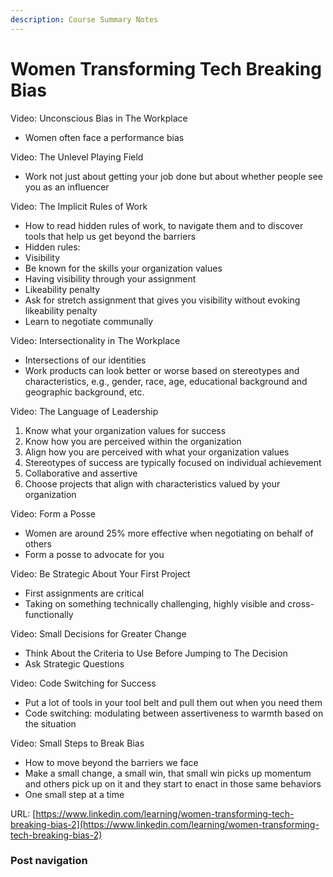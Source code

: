 ```yaml
---
description: Course Summary Notes
---
```


# Women Transforming Tech Breaking Bias

Video: Unconscious Bias in The Workplace

* Women often face a performance bias

Video: The Unlevel Playing Field

* Work not just about getting your job done but about whether people see you as an influencer

Video: The Implicit Rules of Work

* How to read hidden rules of work, to navigate them and to discover tools that help us get beyond the barriers
* Hidden rules:
* Visibility
* Be known for the skills your organization values
* Having visibility through your assignment
* Likeability penalty
* Ask for stretch assignment that gives you visibility without evoking likeability penalty
* Learn to negotiate communally

Video: Intersectionality in The Workplace

* Intersections of our identities
* Work products can look better or worse based on stereotypes and characteristics, e.g., gender, race, age, educational background and geographic background, etc.

Video: The Language of Leadership

1. Know what your organization values for success
2. Know how you are perceived within the organization
3. Align how you are perceived with what your organization values
4. Stereotypes of success are typically focused on individual achievement
5. Collaborative and assertive
6. Choose projects that align with characteristics valued by your organization

Video: Form a Posse

* Women are around 25% more effective when negotiating on behalf of others
* Form a posse to advocate for you

Video: Be Strategic About Your First Project

* First assignments are critical
* Taking on something technically challenging, highly visible and cross-functionally

Video: Small Decisions for Greater Change

* Think About the Criteria to Use Before Jumping to The Decision
* Ask Strategic Questions

Video: Code Switching for Success

* Put a lot of tools in your tool belt and pull them out when you need them
* Code switching: modulating between assertiveness to warmth based on the situation

Video: Small Steps to Break Bias

* How to move beyond the barriers we face
* Make a small change, a small win, that small win picks up momentum and others pick up on it and they start to enact in those same behaviors
* One small step at a time

URL: [https://www.linkedin.com/learning/women-transforming-tech-breaking-bias-2](https://www.linkedin.com/learning/women-transforming-tech-breaking-bias-2)

### Post navigation
